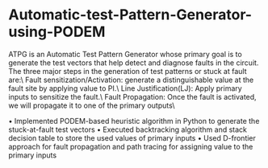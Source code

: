 # Automatic-test-Pattern-Generator-using-PODEM

ATPG is an Automatic Test Pattern Generator whose primary goal is to generate the test vectors that help detect and diagnose faults in the circuit.
The three major steps in the generation of test patterns or stuck at fault are:\\
Fault sensitization/Activation: generate a distinguishable value at the fault site by applying value to PI.\\
Line Justification(LJ): Apply primary inputs to sensitize the fault.\\
Fault Propagation: Once the fault is activated, we will propagate it to one of the primary outputs\\

• Implemented PODEM-based heuristic algorithm in Python to generate the stuck-at-fault test vectors 
• Executed backtracking algorithm and stack decision table to store the used values of primary inputs 
• Used D-frontier approach for fault propagation and path tracing for assigning value to the primary inputs
